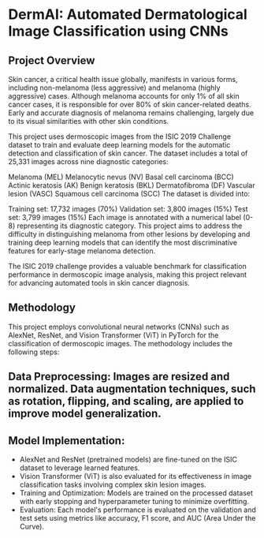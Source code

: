 # DermAI: Automated Dermatological ​Image Classification using CNNs​
## Project Overview
Skin cancer, a critical health issue globally, manifests in various forms, including non-melanoma (less aggressive) and melanoma (highly aggressive) cases. Although melanoma accounts for only 1% of all skin cancer cases, it is responsible for over 80% of skin cancer-related deaths. Early and accurate diagnosis of melanoma remains challenging, largely due to its visual similarities with other skin conditions.

This project uses dermoscopic images from the ISIC 2019 Challenge dataset to train and evaluate deep learning models for the automatic detection and classification of skin cancer. The dataset includes a total of 25,331 images across nine diagnostic categories:

Melanoma (MEL)
Melanocytic nevus (NV)
Basal cell carcinoma (BCC)
Actinic keratosis (AK)
Benign keratosis (BKL)
Dermatofibroma (DF)
Vascular lesion (VASC)
Squamous cell carcinoma (SCC)
The dataset is divided into:

Training set: 17,732 images (70%)
Validation set: 3,800 images (15%)
Test set: 3,799 images (15%)
Each image is annotated with a numerical label (0-8) representing its diagnostic category. This project aims to address the difficulty in distinguishing melanoma from other lesions by developing and training deep learning models that can identify the most discriminative features for early-stage melanoma detection.

The ISIC 2019 challenge provides a valuable benchmark for classification performance in dermoscopic image analysis, making this project relevant for advancing automated tools in skin cancer diagnosis.


## Methodology
This project employs convolutional neural networks (CNNs) such as AlexNet, ResNet, and Vision Transformer (ViT) in PyTorch for the classification of dermoscopic images. The methodology includes the following steps:

## Data Preprocessing: Images are resized and normalized. Data augmentation techniques, such as rotation, flipping, and scaling, are applied to improve model generalization.
## Model Implementation:
- AlexNet and ResNet (pretrained models) are fine-tuned on the ISIC dataset to leverage learned features.
- Vision Transformer (ViT) is also evaluated for its effectiveness in image classification tasks involving complex skin lesion images.
- Training and Optimization: Models are trained on the processed dataset with early stopping and hyperparameter tuning to minimize overfitting.
- Evaluation: Each model's performance is evaluated on the validation and test sets using metrics like accuracy, F1 score, and AUC (Area Under the Curve).
